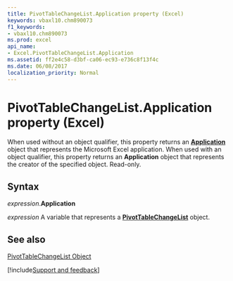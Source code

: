 ```yaml
---
title: PivotTableChangeList.Application property (Excel)
keywords: vbaxl10.chm890073
f1_keywords:
- vbaxl10.chm890073
ms.prod: excel
api_name:
- Excel.PivotTableChangeList.Application
ms.assetid: ff2e4c58-d3bf-ca06-ec93-e736c8f13f4c
ms.date: 06/08/2017
localization_priority: Normal
---
```



# PivotTableChangeList.Application property (Excel)

When used without an object qualifier, this property returns an  **[Application](Excel.Application(object).md)** object that represents the Microsoft Excel application. When used with an object qualifier, this property returns an **Application** object that represents the creator of the specified object. Read-only.


## Syntax

_expression_.**Application**

_expression_ A variable that represents a **[PivotTableChangeList](Excel.PivotTableChangeList.md)** object.


## See also


[PivotTableChangeList Object](Excel.PivotTableChangeList.md)

[!include[Support and feedback](~/includes/feedback-boilerplate.md)]
